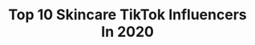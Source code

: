 ---
title: Top 10 Skincare TikTok Influencers In 2020
description: >-
  Find top skincare TikTok influencers in 2020. Most popular hashtags: #skincareroutine #littlethings #skincaretips #cookinghacks.
platform: TikTok
profiles:
  - username: "jc.dombrowski"
    fullname: >-
      J.C. Dombrowski
    location: "United States"
    followers: 1996616
    engagement: 2564
    commentsToLikes: 0.018358
    id: ck80obynrgodq0j786z4nwcq0
    verified: true
    hashtags: "#homeproject, #lgbt, #history, #littlethings"
  - username: "almondlusk"
    fullname: >-
      a e s t h e t i c
    location: "Australia"
    followers: 15939
    engagement: 2670
    commentsToLikes: 0.141923
    id: ckaftkvgx5r7z0i78qmmri4rw
    verified: false
    hashtags: "#itsaremix, #everydayscience, #petvlog, #haul"
  - username: "idewcare"
    fullname: >-
      I Dew Care
    location: "United States"
    followers: 335793
    engagement: 2578
    commentsToLikes: 0.018346
    id: ck8hp39u4xu430j78n2c207u3
    verified: false
    hashtags: "#asmr, #oddlysatisfying, #ultabeauty"
  - username: "bolt.beauty"
    fullname: >-
      Bolt Beauty
    location: "United Kingdom"
    followers: 6587
    engagement: 2015
    commentsToLikes: 0.048048
    id: ck92u6361ku0n0j78bz7e9v1x
    verified: false
    hashtags: "#guashatutorial, #relaxingsounds, #summervibes, #igotanewlife"
  - username: "adaatude"
    fullname: >-
      Adaleta Avdić
    location: "United States"
    followers: 393132
    engagement: 1888
    commentsToLikes: 0.049575
    id: ck7zpa4o8oa160j78jtcdzt24
    verified: false
    hashtags: "#beautymode, #guacamole, #millennial, #raisingcanespartner"
  - username: "kidskinusa"
    fullname: >-
      Kidskin
    location: "United States"
    followers: 6951
    engagement: 3321
    commentsToLikes: 0.365664
    id: ck933afl0n66k0j78usl1zbsj
    verified: false
    hashtags: "#teenager, #teen, #familytime, #healthheroes"
  - username: "buzzfeed"
    fullname: >-
      BuzzFeed
    location: "United States"
    followers: 240351
    engagement: 2715
    commentsToLikes: 0.014145
    id: ck8hrciav87cm0j780krzpoxt
    verified: true
    hashtags: "#spidermanfarfromhome, #doncheadle, #beautyhacks, #5secondsofsummer"
  - username: "yayayayoung"
    fullname: >-
      yayayayoung
    location: "United States"
    followers: 372040
    engagement: 2517
    commentsToLikes: 0.012304
    id: ck8tpysp8qotm0j78czv42zq0
    verified: false
    hashtags: "#edutokskincare, #timemanagement, #cleansing, #acne"
  - username: "florence.skincare.stuff"
    fullname: >-
      FLO BY MILLS 10K
    location: "Netherlands"
    followers: 11360
    engagement: 2211
    commentsToLikes: 0.051971
    id: ck9gln7s4p3pm0j78b00xp60h
    verified: false
    hashtags: "#viral, #skincare, #noahschnapp"
  - username: "skincare.r"
    fullname: >-
      SKIN CARE REVIEWS
    location: "United Kingdom"
    followers: 14675
    engagement: 2057
    commentsToLikes: 0.021873
    id: ck9env5qel1gb0j78wtxkmff9
    verified: false
    hashtags: "#ultabeauty, #tiktokpoll, #coronavirus, #panic"
---